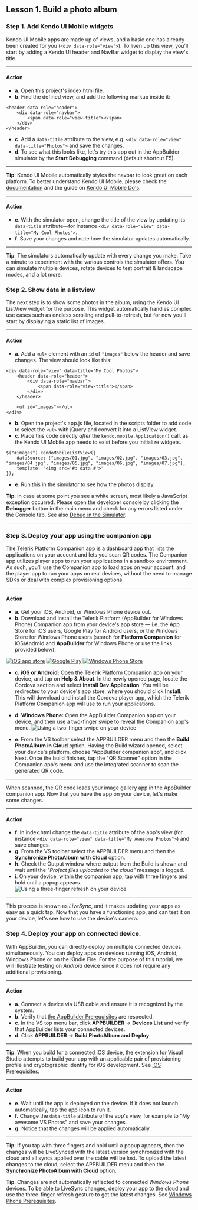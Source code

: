 ## Lesson 1. Build a photo album

### Step 1. Add Kendo UI Mobile widgets

Kendo UI Mobile apps are made up of views, and a basic one has already been created for you (`<div data-role="view">`). To liven up this view, you'll start by adding a Kendo UI header and NavBar widget to display the view's title.

<hr data-action="start" />

#### Action

* **a**. Open this project's index.html file.
* **b**. Find the defined view, and add the following markup inside it:
```
<header data-role="header">
    <div data-role="navbar">
        <span data-role="view-title"></span>
    </div>
</header>
```

* **c**. Add a `data-title` attribute to the view, e.g. `<div data-role="view" data-title="Photos">` and save the changes.
* **d**. To see what this looks like, let's try this app out in the AppBuilder simulator by the **Start Debugging** command (default shortcut F5).

<hr data-action="end" />

**Tip**: Kendo UI Mobile automatically styles the navbar to look great on each platform. To better understand Kendo UI Mobile, please check the [documentation](http://docs.telerik.com/kendo-ui/api/javascript/mobile/application) and the guide on [Kendo UI Mobile Do's](http://www.kendouimobileguide.com/#1.-Kendo-UI-Mobile-Do's).

<hr data-action="start" />

#### Action

* **e**. With the simulator open, change the title of the view by updating its `data-title` attribute—for instance `<div data-role="view" data-title="My Cool Photos">`.
* **f**. Save your changes and note how the simulator updates automatically.

<hr data-action="end" />

**Tip**: The simulators automatically update with every change you make. Take a minute to experiment with the various controls the simulator offers. You can simulate multiple devices, rotate devices to test portrait & landscape modes, and a lot more.

### Step 2. Show data in a listview

The next step is to show some photos in the album, using the Kendo UI ListView widget for the purpose. This widget automatically handles complex use cases such as endless scrolling and pull-to-refresh, but for now you'll start by displaying a static list of images.

<hr data-action="start" />

#### Action

* **a**. Add a `<ul>` element with an `id` of `"images"` below the header and save changes. The view should look like this:
```
<div data-role="view" data-title="My Cool Photos">
    <header data-role="header">
        <div data-role="navbar">
            <span data-role="view-title"></span>
        </div>
    </header>

    <ul id="images"></ul>
</div>
```
* **b**. Open the project's app.js file, located in the scripts folder to add code to select the `<ul>` with jQuery and convert it into a ListView widget. 
* **c**. Place this code directly *after* the `kendo.mobile.Application()` call, as the Kendo UI Mobile app needs to exist before you initialize widgets.
```
$("#images").kendoMobileListView({
    dataSource: ["images/01.jpg", "images/02.jpg", "images/03.jpg", "images/04.jpg", "images/05.jpg", "images/06.jpg", "images/07.jpg"],
    template: "<img src='#: data #'>"
});
```
* **e**. Run this in the simulator to see how the photos display.

**Tip**: In case at some point you see a white screen, most likely a JavaScript exception occurred. Please open the developer console by clicking the **Debugger** button in the main menu and check for any errors listed under the Console tab. See also [Debug in the Simulator](http://docs.telerik.com/platform/appbuilder/cordova/debugging-your-code/debug-in-simulator).

<hr data-action="end" />

### Step 3. Deploy your app using the companion app

The Telerik Platform Companion app is a dashboard app that lists the applications on your account and lets you scan QR codes. The Companion app utilizes player apps to run your applications in a sandbox environment. As such, you’ll use the Companion app to load apps on your account, and the player app to run your apps on real devices, without the need to manage SDKs or deal with complex provisioning options.

<hr data-action="start" />

#### Action

* **a.** Get your iOS, Android, or Windows Phone device out.
* **b**. Download and install the Telerik Platform (AppBuilder for Windows Phone) Companion app from your device's app store — i.e. the App Store for iOS users, Google Play for Android users, or the Windows Store for Windows Phone users (search for **Platform Companion** for iOS/Android and **AppBuilder** for Windows Phone or use the links provided below).

[![iOS app store](images/app-store-icon.png)](https://itunes.apple.com/us/app/telerik-appbuilder/id527547398?mt=8)
[![Google Play](images/google-play-icon.png)](https://play.google.com/store/apps/details?id=com.telerik.AppBuilder&hl=en)
[![Windows Phone Store](images/windows-phone-store-icon.png)](https://www.windowsphone.com/en-us/store/app/appbuilder/0171d46b-b5f2-43d9-a36b-0a78c9692aab?signin=true)

* **c**. **iOS or Android:** Open the Telerik Platform Companion app on your device, and tap on **Help & About**. In the newly opened page, locate the Cordova section and select **Install Dev Application**. You will be redirected to your device's app store, where you should click **Install**. This will download and install the Cordova player app, which the Telerik Platform Companion app will use to run your applications.
* **d**. **Windows Phone:** Open the AppBuilder Companion app on your device, and then use a two-finger swipe to reveal the Companion app's menu.
![Using a two-finger swipe on your device](images/swipe.png)

* **e**. From the VS toolbar select the APPBUILDER menu and then the **Build PhotoAlbum in Cloud** option. Having the Build wizard opened, select your device's platform, choose "AppBuilder companion app", and click Next. Once the build finishes, tap the "QR Scanner" option in the Companion app's menu and use the integrated scanner to scan the generated QR code.

<hr data-action="end" />

When scanned, the QR code loads your image gallery app in the AppBuilder companion app. 
Now that you have the app on your device, let's make some changes.

<hr data-action="start" />

#### Action

* **f**. In index.html change the `data-title` attribute of the app's view (for instance `<div data-role="view" data-title="My Awesome Photos">`) and save changes.
* **g**. From the VS toolbar select the APPBUILDER menu and then the **Synchronize PhotoAlbum with Cloud** option.
* **h**. Check the Output window where output from the Build is shown and wait until the *"Project files uploaded to the cloud"* message is logged.
* **i**. On your device, within the companion app, tap with three fingers and hold until a popup appears.
![Using a three-finger refresh on your device](images/three-finger-tap.png)

<hr data-action="end" />

This process is known as *LiveSync*, and it makes updating your apps as easy as a quick tap. Now that you have a functioning app, and can test it on your device, let's see how to use the device's camera.

### Step 4. Deploy your app on connected device.

With AppBuilder, you can directly deploy on multiple connected devices simultaneously. You can deploy apps on devices running iOS, Android, Windows Phone or on the Kindle Fire. For the purpose of this tutorial, we will illustrate testing on *Android* device since it does not require any additional provisioning.

<hr data-action="start" />

#### Action

* **a.** Connect a device via USB cable and ensure it is recognized by the system.
* **b**. Verify that [the AppBuilder Prerequisites](http://docs.telerik.com/platform/appbuilder/cordova/running-on-devices/running-on-connected-devices/deploy-connected#appbuilder-prerequisites) are respected.
* **c**. In the VS top menu bar, click **APPBUILDER** → **Devices List** and verify that AppBuilder lists your connected devices.
* **d**. Click **APPBUILDER** → **Build PhotoAlbum and Deploy**.

<hr data-action="end" />

**Tip**: When you build for a connected iOS device, the extension for Visual Studio attempts to build your app with an applicable pair of provisioning profile and cryptographic identity for iOS development. See [iOS Prerequisites](http://docs.telerik.com/platform/appbuilder/cordova/running-on-devices/running-on-connected-devices/deploy-connected#ios-prerequisites).

<hr data-action="start" />

#### Action

* **e**. Wait until the app is deployed on the device. If it does not launch automatically, tap the app icon to run it.
* **f.** Change the `data-title` attribute of the app's view, for example to "My awesome VS Photos" and save your changes.
* **g.** Notice that the changes will be applied automatically.

<hr data-action="end" />

**Tip**: If you tap with three fingers and hold until a popup appears, then the changes will be LiveSynced with the latest version synchronized with the cloud and all syncs applied over the cable will be lost. To upload the latest changes to the cloud, select the APPBUILDER menu and then the **Synchronize PhotoAlbum with Cloud** option.

**Tip**: Changes are not automatically reflected to connected *Windows Phone* devices. To be able to LiveSync changes, deploy your app to the cloud and use the three-finger refresh gesture to get the latest changes. See [Windows Phone Prerequisites](http://docs.telerik.com/platform/appbuilder/cordova/running-on-devices/running-on-connected-devices/deploy-connected#windows-phone-prerequisites).

